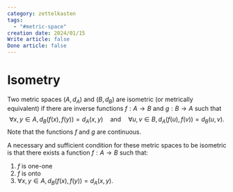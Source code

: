 ```yaml
---
category: zettelkasten
tags:
  - "#metric-space"
creation date: 2024/01/15
Write article: false
Done article: false
---
```

# Isometry

Two metric spaces $(A, d_A)$ and $(B, d_B)$ are isometric (or metrically equivalent) if there are inverse functions $f: A \rightarrow B$ and $g: B \rightarrow A$ such that
$$\forall x, y \in A, d_B(f(x), f(y)) = d_A(x, y) \quad\text{and}\quad \forall u, v \in B, d_A(f(u), f(v)) = d_B(u, v).$$
Note that the functions $f$ and $g$ are continuous.

A necessary and sufficient condition for these metric spaces to be isometric is that there exists a function $f: A \rightarrow B$ such that:
1. $f$ is one-one
2. $f$ is onto
3. $\forall x, y \in A, d_B(f(x), f(y)) = d_A(x, y)$.